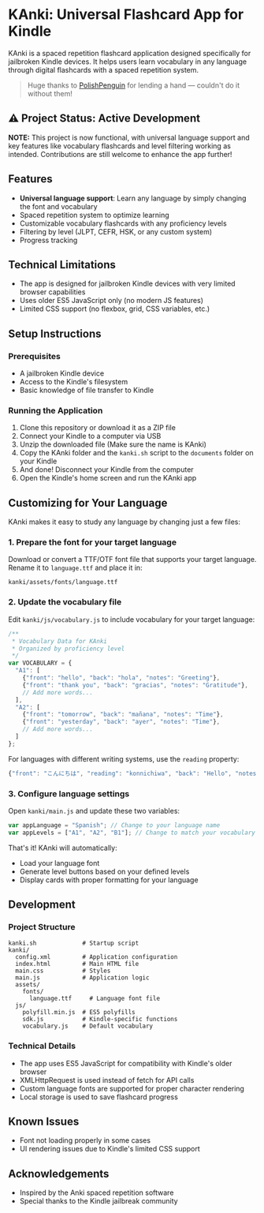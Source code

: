 # KAnki: Universal Flashcard App for Kindle

KAnki is a spaced repetition flashcard application designed specifically for jailbroken Kindle devices. It helps users learn vocabulary in any language through digital flashcards with a spaced repetition system.
> Huge thanks to [PolishPenguin](https://github.com/polish-penguin-dev) for lending a hand — couldn't do it without them!


## ⚠️ Project Status: Active Development

**NOTE:** This project is now functional, with universal language support and key features like vocabulary flashcards and level filtering working as intended. Contributions are still welcome to enhance the app further!

## Features

- **Universal language support**: Learn any language by simply changing the font and vocabulary
- Spaced repetition system to optimize learning
- Customizable vocabulary flashcards with any proficiency levels
- Filtering by level (JLPT, CEFR, HSK, or any custom system)
- Progress tracking

## Technical Limitations

- The app is designed for jailbroken Kindle devices with very limited browser capabilities
- Uses older ES5 JavaScript only (no modern JS features)
- Limited CSS support (no flexbox, grid, CSS variables, etc.)

## Setup Instructions

### Prerequisites

- A jailbroken Kindle device
- Access to the Kindle's filesystem
- Basic knowledge of file transfer to Kindle

### Running the Application

1. Clone this repository or download it as a ZIP file
2. Connect your Kindle to a computer via USB
3. Unzip the downloaded file (Make sure the name is KAnki) 
4. Copy the KAnki folder and the `kanki.sh` script to the `documents` folder on your Kindle
5. And done! Disconnect your Kindle from the computer
6. Open the Kindle's home screen and run the KAnki app

## Customizing for Your Language

KAnki makes it easy to study any language by changing just a few files:

### 1. Prepare the font for your target language

Download or convert a TTF/OTF font file that supports your target language. Rename it to `language.ttf` and place it in:
```
kanki/assets/fonts/language.ttf
```

### 2. Update the vocabulary file

Edit `kanki/js/vocabulary.js` to include vocabulary for your target language:

```javascript
/**
 * Vocabulary Data for KAnki
 * Organized by proficiency level
 */
var VOCABULARY = {
  "A1": [
    {"front": "hello", "back": "hola", "notes": "Greeting"},
    {"front": "thank you", "back": "gracias", "notes": "Gratitude"},
    // Add more words...
  ],
  "A2": [
    {"front": "tomorrow", "back": "mañana", "notes": "Time"},
    {"front": "yesterday", "back": "ayer", "notes": "Time"},
    // Add more words...
  ]
};
```

For languages with different writing systems, use the `reading` property:

```javascript
{"front": "こんにちは", "reading": "konnichiwa", "back": "Hello", "notes": "Greeting"}
```

### 3. Configure language settings

Open `kanki/main.js` and update these two variables:

```javascript
var appLanguage = "Spanish"; // Change to your language name
var appLevels = ["A1", "A2", "B1"]; // Change to match your vocabulary levels
```

That's it! KAnki will automatically:
- Load your language font
- Generate level buttons based on your defined levels
- Display cards with proper formatting for your language

## Development

### Project Structure

```
kanki.sh             # Startup script
kanki/
  config.xml         # Application configuration
  index.html         # Main HTML file
  main.css           # Styles
  main.js            # Application logic
  assets/
    fonts/
      language.ttf     # Language font file
  js/
    polyfill.min.js  # ES5 polyfills
    sdk.js           # Kindle-specific functions
    vocabulary.js    # Default vocabulary
```

### Technical Details

- The app uses ES5 JavaScript for compatibility with Kindle's older browser
- XMLHttpRequest is used instead of fetch for API calls
- Custom language fonts are supported for proper character rendering
- Local storage is used to save flashcard progress

## Known Issues

- Font not loading properly in some cases
- UI rendering issues due to Kindle's limited CSS support

## Acknowledgements

- Inspired by the Anki spaced repetition software
- Special thanks to the Kindle jailbreak community
